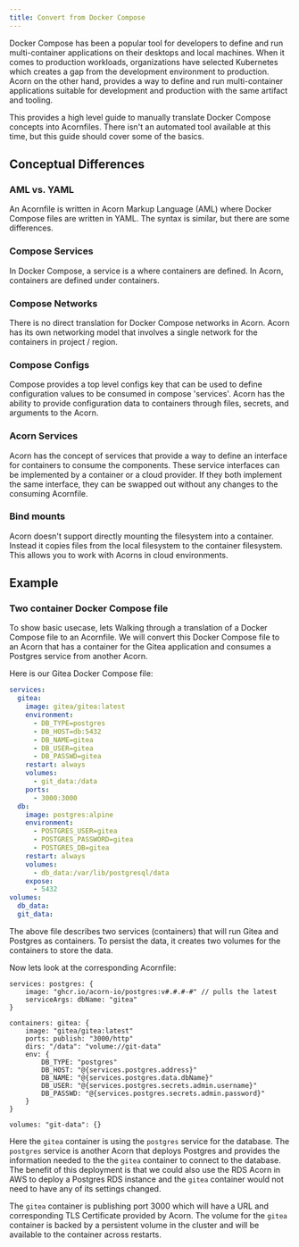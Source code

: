 ```yaml
---
title: Convert from Docker Compose
---
```


Docker Compose has been a popular tool for developers to define and run multi-container applications on their desktops and local machines. When it comes to production workloads, organizations have selected Kubernetes which creates a gap from the development environment to production. Acorn on the other hand, provides a way to define and run multi-container applications suitable for development and production with the same artifact and tooling.

This provides a high level guide to manually translate Docker Compose concepts into Acornfiles. There isn't an automated tool available at this time, but this guide should cover some of the basics.

## Conceptual Differences

### AML vs. YAML

An Acornfile is written in Acorn Markup Language (AML) where Docker Compose files are written in YAML. The syntax is similar, but there are some differences.

### Compose Services

In Docker Compose, a service is a where containers are defined. In Acorn, containers are defined under containers.

### Compose Networks

There is no direct translation for Docker Compose networks in Acorn. Acorn has its own networking model that involves a single network for the containers in project / region.

### Compose Configs

Compose provides a top level configs key that can be used to define configuration values to be consumed in compose 'services'. Acorn has the ability to provide configuration data to containers through files, secrets, and arguments to the Acorn.

### Acorn Services

Acorn has the concept of services that provide a way to define an interface for containers to consume the components. These service interfaces can be implemented by a container or a cloud provider. If they both implement the same interface, they can be swapped out without any changes to the consuming Acornfile.

### Bind mounts

Acorn doesn't support directly mounting the filesystem into a container. Instead it copies files from the local filesystem to the container filesystem. This allows you to work with Acorns in cloud environments.

## Example

### Two container Docker Compose file

To show basic usecase, lets Walking through a translation of a Docker Compose file to an Acornfile. We will convert this Docker Compose file to an Acorn that has a container for the Gitea application and consumes a Postgres service from another Acorn.

Here is our Gitea Docker Compose file:

```yaml
services:
  gitea:
    image: gitea/gitea:latest
    environment:
      - DB_TYPE=postgres
      - DB_HOST=db:5432
      - DB_NAME=gitea
      - DB_USER=gitea
      - DB_PASSWD=gitea
    restart: always
    volumes:
      - git_data:/data
    ports:
      - 3000:3000
  db:
    image: postgres:alpine
    environment:
      - POSTGRES_USER=gitea
      - POSTGRES_PASSWORD=gitea
      - POSTGRES_DB=gitea
    restart: always
    volumes:
      - db_data:/var/lib/postgresql/data
    expose:
      - 5432
volumes:
  db_data:
  git_data:
```

The above file describes two services (containers) that will run Gitea and Postgres as containers. To persist the data, it creates two volumes for the containers to store the data.

Now lets look at the corresponding Acornfile:

```acorn
services: postgres: {
    image: "ghcr.io/acorn-io/postgres:v#.#.#-#" // pulls the latest 
    serviceArgs: dbName: "gitea"
}

containers: gitea: {
    image: "gitea/gitea:latest"
    ports: publish: "3000/http"
    dirs: "/data": "volume://git-data"
    env: {
        DB_TYPE: "postgres"
        DB_HOST: "@{services.postgres.address}"
        DB_NAME: "@{services.postgres.data.dbName}"
        DB_USER: "@{services.postgres.secrets.admin.username}"
        DB_PASSWD: "@{services.postgres.secrets.admin.password}"
    }
}

volumes: "git-data": {}
```

Here the `gitea` container is using the `postgres` service for the database. The `postgres` service is another Acorn that deploys Postgres and provides the information needed to the the `gitea` container to connect to the database. The benefit of this deployment is that we could also use the RDS Acorn in AWS to deploy a Postgres RDS instance and the `gitea` container would not need to have any of its settings changed.

The `gitea` container is publishing port 3000 which will have a URL and corresponding TLS Certificate provided by Acorn. The volume for the `gitea` container is backed by a persistent volume in the cluster and will be available to the container across restarts.
